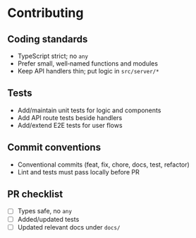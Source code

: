 # Contributing

## Coding standards

- TypeScript strict; no `any`
- Prefer small, well‑named functions and modules
- Keep API handlers thin; put logic in `src/server/*`

## Tests

- Add/maintain unit tests for logic and components
- Add API route tests beside handlers
- Add/extend E2E tests for user flows

## Commit conventions

- Conventional commits (feat, fix, chore, docs, test, refactor)
- Lint and tests must pass locally before PR

## PR checklist

- [ ] Types safe, no `any`
- [ ] Added/updated tests
- [ ] Updated relevant docs under `docs/`
